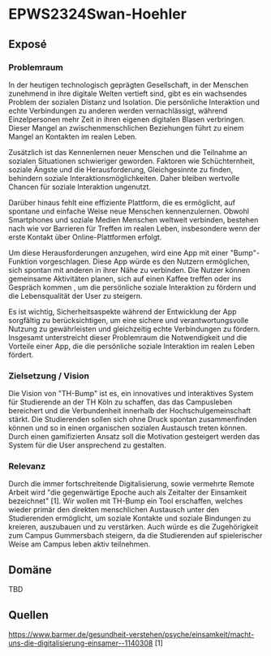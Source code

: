 # EPWS2324Swan-Hoehler

## Exposé

### Problemraum

In der heutigen technologisch geprägten Gesellschaft, in der Menschen zunehmend in ihre digitale Welten vertieft sind, gibt es ein wachsendes Problem der sozialen Distanz und Isolation. Die persönliche Interaktion und echte Verbindungen zu anderen werden vernachlässigt, während Einzelpersonen mehr Zeit in ihren eigenen digitalen Blasen verbringen. Dieser Mangel an zwischenmenschlichen Beziehungen führt zu einem Mangel an Kontakten im realen Leben.

Zusätzlich ist das Kennenlernen neuer Menschen und die Teilnahme an sozialen Situationen schwieriger geworden. Faktoren wie Schüchternheit, soziale Ängste und die Herausforderung, Gleichgesinnte zu finden, behindern soziale Interaktionsmöglichkeiten. Daher bleiben wertvolle Chancen für soziale Interaktion ungenutzt.

Darüber hinaus fehlt eine effiziente Plattform, die es ermöglicht, auf spontane und einfache Weise neue Menschen kennenzulernen. Obwohl Smartphones und soziale Medien Menschen weltweit verbinden, bestehen nach wie vor Barrieren für Treffen im realen Leben, insbesondere wenn der erste Kontakt über Online-Plattformen erfolgt.

Um diese Herausforderungen anzugehen, wird eine App mit einer "Bump"-Funktion vorgeschlagen. Diese App würde es den Nutzern ermöglichen, sich spontan mit anderen in ihrer Nähe zu verbinden. Die Nutzer können gemeinsame Aktivitäten planen, sich auf einen Kaffee treffen oder ins Gespräch kommen , um die persönliche soziale Interaktion zu fördern und die Lebensqualität der User zu steigern.

Es ist wichtig, Sicherheitsaspekte während der Entwicklung der App sorgfältig zu berücksichtigen, um eine sichere und verantwortungsvolle Nutzung zu gewährleisten und gleichzeitig echte Verbindungen zu fördern. Insgesamt unterstreicht dieser Problemraum die Notwendigkeit und die Vorteile einer App, die die persönliche soziale Interaktion im realen Leben fördert.



### Zielsetzung / Vision

Die Vision von "TH-Bump" ist es, ein innovatives und interaktives System für Studierende an der TH Köln zu schaffen, das das Campusleben bereichert und die Verbundenheit innerhalb der Hochschulgemeinschaft stärkt. Die Studierenden sollen sich ohne Druck spontan zusammenfinden können und so in einen organischen sozialen Austausch treten können. Durch einen gamifizierten Ansatz soll die Motivation gesteigert werden das System für die User   ansprechend zu gestalten.

### Relevanz

Durch die immer fortschreitende Digitalisierung, sowie vermehrte Remote Arbeit wird "die gegenwärtige Epoche auch als Zeitalter der Einsamkeit bezeichnet" [1]. Wir wollen mit TH-Bump ein Tool erschaffen, welches wieder primär den direkten menschlichen Austausch unter den Studierenden ermöglicht, um soziale Kontakte und soziale Bindungen zu kreieren, auszubauen und zu verstärken. Auch würde es die Zugehörigkeit zum Campus Gummersbach steigern, da die Studierenden auf spielerischer Weise am Campus leben aktiv teilnehmen.

## Domäne

TBD

## Quellen

https://www.barmer.de/gesundheit-verstehen/psyche/einsamkeit/macht-uns-die-digitalisierung-einsamer--1140308 [1]

